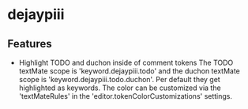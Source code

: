 # dejaypiii

## Features

* Highlight TODO and duchon inside of comment tokens
  The TODO textMate scope is 'keyword.dejaypiii.todo' and the duchon textMate
  scope is 'keyword.dejaypiii.todo.duchon'. Per default they get highlighted as
  keywords. The color can be customized via the 'textMateRules' in the 
  'editor.tokenColorCustomizations' settings.
